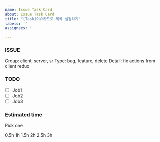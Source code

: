 ```yaml
---
name: Issue Task Card
about: Issue Task Card
title: "[Task]이슈카드로 제목 설정하기"
labels: ''
assignees: ''

---
```


### ISSUE
Group: client, server, sr
Type: bug, feature, delete
Detail: fix actions from client redux
### TODO
- [ ] Job1
- [ ] Job2
- [ ] Job3
### Estimated time
Pick one

0.5h
1h
1.5h
2h
2.5h
3h
